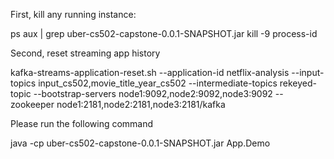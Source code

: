 First, kill any running instance:

ps aux | grep uber-cs502-capstone-0.0.1-SNAPSHOT.jar
kill -9 process-id

Second, reset streaming app history

kafka-streams-application-reset.sh --application-id netflix-analysis --input-topics input_cs502,movie_title_year_cs502 --intermediate-topics rekeyed-topic --bootstrap-servers node1:9092,node2:9092,node3:9092 --zookeeper node1:2181,node2:2181,node3:2181/kafka

Please run the following command

java -cp uber-cs502-capstone-0.0.1-SNAPSHOT.jar App.Demo
